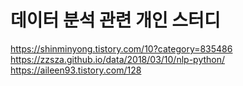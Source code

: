 # 데이터 분석 관련 개인 스터디

https://shinminyong.tistory.com/10?category=835486<br>
https://zzsza.github.io/data/2018/03/10/nlp-python/<br>
https://aileen93.tistory.com/128
